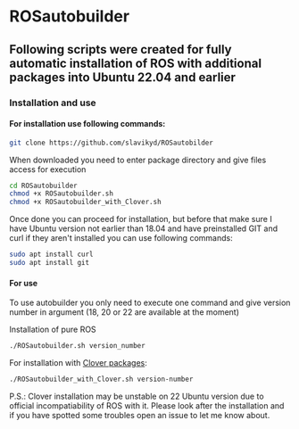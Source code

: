 # ROSautobuilder

## Following scripts were created for fully automatic installation of ROS with additional packages into Ubuntu 22.04 and earlier

### Installation and use

#### For installation use following commands:
```bash
git clone https://github.com/slavikyd/ROSautobilder
```
When downloaded you need to enter package directory and give files access for execution
```bash
cd ROSautobuilder
chmod +x ROSautobuilder.sh
chmod +x ROSautobuilder_with_Clover.sh
```
Once done you can proceed for installation, but before that make sure I have Ubuntu version not earlier than 18.04 and have preinstalled GIT and curl if they aren't installed you can use following commands:
```bash
sudo apt install curl
sudo apt install git
```

#### For use
To use autobuilder you only need to execute one command and give version number in argument (18, 20 or 22 are available at the moment)

Installation of pure ROS
```bash
./ROSautobuilder.sh version_number
```
For installation with [Clover packages](https://github.com/CopterExpress/clover):
```bash
./ROSautobuilder_with_Clover.sh version-number
```
P.S.: Clover installation may be unstable on 22 Ubuntu version due to official incompatiability of ROS with it. Please look after the installation and if you have spotted some troubles open an issue to let me know about.

